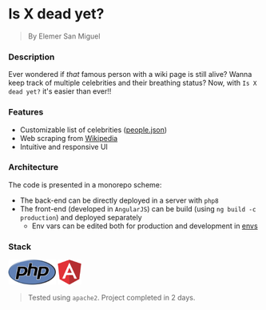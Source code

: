 # Is X dead yet?
> By Elemer San Miguel

### Description
Ever wondered if *that* famous person with a wiki page is still alive? Wanna keep track of multiple celebrities and their breathing status? Now, with `Is X dead yet?` it's easier than ever!!

### Features
 - Customizable list of celebrities ([people.json](api/people.json))
 - Web scraping from [Wikipedia](https://www.wikipedia.org/)
 - Intuitive and responsive UI

### Architecture
The code is presented in a monorepo scheme: 
 - The back-end can be directly deployed in a server with `php8`
 - The front-end (developed in `AngularJS`) can be build (using `ng build -c production`) and deployed separately
   - Env vars can be edited both for production and development in [envs](src/app/envs)
  
### Stack

<img src="https://raw.githubusercontent.com/patil-prajwal/Tech-Stack-Icons/main/Icons/php.svg" alt="php" style="display:inline;height:50px;"/> <img src="https://raw.githubusercontent.com/patil-prajwal/Tech-Stack-Icons/main/Icons/angular-icon.svg" alt="AngularJS" style="display:inline;height:50px;"/>

> Tested using `apache2`. Project completed in 2 days.
